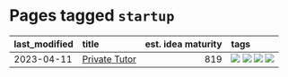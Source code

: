 # Pages tagged `startup`

|last_modified|title|est. idea maturity|tags
|:---|:---|---:|:---|
|2023-04-11|[Private Tutor](../private_tutor.md)|819|[![](https://img.shields.io/badge/tag-ai-faa2fc)](../tags/ai.md) [![](https://img.shields.io/badge/tag-discussion-1ee399)](../tags/discussion.md) [![](https://img.shields.io/badge/tag-education-49fd1a)](../tags/education.md) [![](https://img.shields.io/badge/tag-startup-6edb5)](../tags/startup.md)|